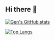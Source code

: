 ## Hi there 👋

[![Gen's GitHub stats](https://github-readme-stats.vercel.app/api?username=GenchanS&theme=vue-dark&show_icons=true)](https://github.com/GenchanS/github-readme-stats)

[![Top Langs](https://github-readme-stats.vercel.app/api/top-langs/?username=GenchanS&theme=vue-dark&show_icons=true&layout=compact)](https://github.com/GenchanS/github-readme-stats)
